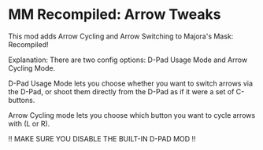 # MM Recompiled: Arrow Tweaks
This mod adds Arrow Cycling and Arrow Switching to Majora's Mask: Recompiled!

Explanation:
There are two config options: D-Pad Usage Mode and Arrow Cycling Mode.

D-Pad Usage Mode lets you choose whether you want to switch arrows via the D-Pad, or shoot them directly from the D-Pad as if it were a set of C-buttons.

Arrow Cycling mode lets you choose which button you want to cycle arrows with (L or R).

!! MAKE SURE YOU DISABLE THE BUILT-IN D-PAD MOD !!
